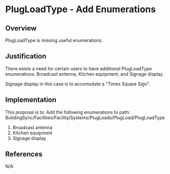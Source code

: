# PlugLoadType - Add Enumerations

## Overview

PlugLoadType is missing useful enumerations.

## Justification

There exists a need for certain users to have additional PlugLoadType enumerations:  Broadcast antenna, Kitchen equipment, and Signage display.

Signage display in this case is to accomodate a "Times Square Sign".

## Implementation

This proposal is to:
Add the following enumerations to path: 
BuildingSync/Facilities/Facility/Systems/PlugLoads/PlugLoad/PlugLoadType

1. Broadcast antenna
2. Kitchen equipment
3. Signage display

## References

N/A